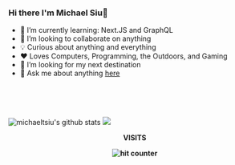 ### Hi there I'm Michael Siu👋

<!--
**michaeltsiu/michaeltsiu** is a ✨ _special_ ✨ repository because its `README.md` (this file) appears on your GitHub profile.

Here are some ideas to get you started:

- 🔭 I’m currently working on ...
- 🌱 I’m currently learning ...
- 👯 I’m looking to collaborate on ...
- 🤔 I’m looking for help with ...
- 💬 Ask me about ...
- 📫 How to reach me: ...
- 😄 Pronouns: ...
- ⚡ Fun fact: ...
-->

- 🌱 I’m currently learning: Next.JS and GraphQL
- 👯 I’m looking to collaborate on anything
- 💡 Curious about anything and everything
- ❤️ Loves Computers, Programming, the Outdoors, and Gaming
- 🤔 I’m looking for my next destination
- 💬 Ask me about anything [here](https://github.com/michaeltsiu/michaeltsiu/issues)
<br />
<br />
<br />

![michaeltsiu's github stats](https://github-readme-stats.vercel.app/api?username=michaeltsiu&show_icons=true&include_all_commits=true&theme=merko)
![](https://github-readme-stats.vercel.app/api/top-langs/?username=michaeltsiu&layout=compact&theme=merko )

<div align="center">
<p><strong>VISITS<Strong></p>
<img src="https://profile-counter.glitch.me/michaeltsiu/count.svg" alt="hit counter" align="center">
</div>
